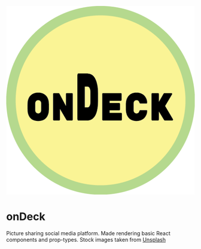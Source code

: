 ![onDeck Logo](/public/onDeck_logo.png)

# onDeck

Picture sharing social media platform. Made rendering basic React components and prop-types. Stock images taken from [Unsplash](Unsplash.com)
